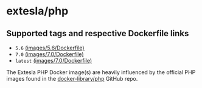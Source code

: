 extesla/php
===========

## Supported tags and respective Dockerfile links
* `5.6` [(images/5.6/Dockerfile)](https://github.com/extesla/docker-php/blob/master/images/5.6/Dockerfile)
* `7.0` [(images/7.0/Dockerfile)](https://github.com/extesla/docker-php/blob/master/images/7.0/Dockerfile)
* `latest` [(images/7.0/Dockerfile)](https://github.com/extesla/docker-php/blob/master/images/7.0/Dockerfile)

The Extesla PHP Docker image(s) are heavily influenced by the official PHP
images found in the [docker-library/php](https://github.com/docker-library/php)
GitHub repo.
